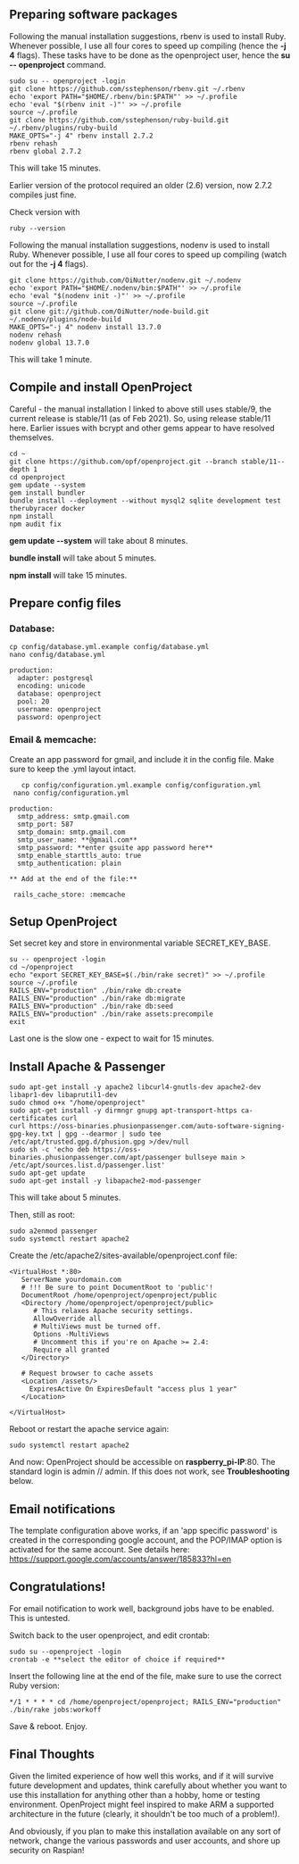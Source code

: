 ## Preparing software packages

Following the manual installation suggestions, rbenv is used to install Ruby. Whenever possible, I use all four cores to speed up compiling (hence the **-j 4** flags). These tasks have to be done as the openproject user, hence the **su -- openproject** command.  

```
sudo su -- openproject -login
git clone https://github.com/sstephenson/rbenv.git ~/.rbenv
echo 'export PATH="$HOME/.rbenv/bin:$PATH"' >> ~/.profile
echo 'eval "$(rbenv init -)"' >> ~/.profile
source ~/.profile
git clone https://github.com/sstephenson/ruby-build.git ~/.rbenv/plugins/ruby-build
MAKE_OPTS="-j 4" rbenv install 2.7.2
rbenv rehash
rbenv global 2.7.2

```
This will take 15 minutes. 

Earlier version of the protocol required an older (2.6) version, now 2.7.2 compiles just fine. 

Check version with
```
ruby --version
```

Following the manual installation suggestions, nodenv is used to install Ruby. Whenever possible, I use all four cores to speed up compiling (watch out for the **-j 4** flags).

```
git clone https://github.com/OiNutter/nodenv.git ~/.nodenv
echo 'export PATH="$HOME/.nodenv/bin:$PATH"' >> ~/.profile
echo 'eval "$(nodenv init -)"' >> ~/.profile
source ~/.profile
git clone git://github.com/OiNutter/node-build.git ~/.nodenv/plugins/node-build
MAKE_OPTS="-j 4" nodenv install 13.7.0
nodenv rehash
nodenv global 13.7.0
```

This will take 1 minute.  

## Compile and install OpenProject

Careful - the manual installation I linked to above still uses stable/9, the current release is stable/11 (as of Feb 2021). So, using release stable/11 here. Earlier issues with bcrypt and other gems appear to have resolved themselves. 

```
cd ~
git clone https://github.com/opf/openproject.git --branch stable/11--depth 1
cd openproject
gem update --system 
gem install bundler
bundle install --deployment --without mysql2 sqlite development test therubyracer docker 
npm install
npm audit fix
```

**gem update --system** will take about 8 minutes.

**bundle install** will take about 5 minutes.

**npm install** will take  15 minutes.


## Prepare config files

### Database:
```
cp config/database.yml.example config/database.yml
nano config/database.yml
```
```
production:
  adapter: postgresql
  encoding: unicode
  database: openproject
  pool: 20
  username: openproject
  password: openproject
```
  
### Email & memcache:
 
Create an app password for gmail, and include it in the config file. Make sure to keep the .yml layout intact. 
```
   cp config/configuration.yml.example config/configuration.yml
 nano config/configuration.yml
```
```
production:                          
  smtp_address: smtp.gmail.com
  smtp_port: 587
  smtp_domain: smtp.gmail.com
  smtp_user_name: **@gmail.com**
  smtp_password: **enter gsuite app password here**
  smtp_enable_starttls_auto: true
  smtp_authentication: plain
  
** Add at the end of the file:**
 
 rails_cache_store: :memcache
```


  
## Setup OpenProject
Set secret key and store in environmental variable SECRET_KEY_BASE. 

```
su -- openproject -login
cd ~/openproject
echo "export SECRET_KEY_BASE=$(./bin/rake secret)" >> ~/.profile
source ~/.profile
RAILS_ENV="production" ./bin/rake db:create
RAILS_ENV="production" ./bin/rake db:migrate
RAILS_ENV="production" ./bin/rake db:seed
RAILS_ENV="production" ./bin/rake assets:precompile
exit
```
Last one is the slow one - expect to wait for 15 minutes. 


## Install Apache & Passenger

```
sudo apt-get install -y apache2 libcurl4-gnutls-dev apache2-dev libapr1-dev libaprutil1-dev
sudo chmod o+x "/home/openproject"
sudo apt-get install -y dirmngr gnupg apt-transport-https ca-certificates curl
curl https://oss-binaries.phusionpassenger.com/auto-software-signing-gpg-key.txt | gpg --dearmor | sudo tee /etc/apt/trusted.gpg.d/phusion.gpg >/dev/null
sudo sh -c 'echo deb https://oss-binaries.phusionpassenger.com/apt/passenger bullseye main > /etc/apt/sources.list.d/passenger.list'
sudo apt-get update
sudo apt-get install -y libapache2-mod-passenger
```
This will take about 5 minutes.

Then, still as root:
```
sudo a2enmod passenger
sudo systemctl restart apache2
```

Create the /etc/apache2/sites-available/openproject.conf file:
```
<VirtualHost *:80>
   ServerName yourdomain.com
   # !!! Be sure to point DocumentRoot to 'public'!
   DocumentRoot /home/openproject/openproject/public
   <Directory /home/openproject/openproject/public>
      # This relaxes Apache security settings.
      AllowOverride all
      # MultiViews must be turned off.
      Options -MultiViews
      # Uncomment this if you're on Apache >= 2.4:
      Require all granted
   </Directory>

   # Request browser to cache assets
   <Location /assets/>
     ExpiresActive On ExpiresDefault "access plus 1 year"
   </Location>

</VirtualHost>
```
 
Reboot or restart the apache service again: 

```
sudo systemctl restart apache2
```


And now: OpenProject should be accessible on **raspberry_pi-IP**:80. The standard login is admin // admin. If this does not work, see **Troubleshooting** below. 

## Email notifications

The template configuration above works, if an 'app specific password' is created in the corresponding google account, and the POP/IMAP option is activated for the same account. See details here: https://support.google.com/accounts/answer/185833?hl=en

## Congratulations!


For email notification to work well, background jobs have to be enabled. This is untested. 

Switch back to the user openproject, and edit crontab:

```
sudo su --openproject -login
crontab -e **select the editor of choice if required**
```

Insert the following line at the end of the file, make sure to use the correct Ruby version:

```
*/1 * * * * cd /home/openproject/openproject; RAILS_ENV="production" ./bin/rake jobs:workoff
```

Save & reboot. Enjoy. 

## Final Thoughts

Given the limited experience of how well this works, and if it will survive future development and updates, think carefully about whether you want to use this installation for anything other than a hobby, home or testing environment. OpenProject might feel inspired to make ARM a supported architecture in the future (clearly, it shouldn't be too much of a problem!). 

And obviously, if you plan to make this installation available on any sort of network, change the various passwords and user accounts, and shore up security on Raspian!